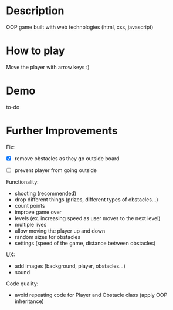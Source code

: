 # Description 

OOP game built with web technologies (html, css, javascript)


# How to play

Move the player with arrow keys :)


# Demo

to-do


# Further Improvements

Fix:
- [x] remove obstacles as they go outside board
- [ ] prevent player from going outside


Functionality:
- shooting (recommended)
- drop different things (prizes, different types of obstacles...)
- count points
- improve game over
- levels (ex. increasing speed as user moves to the next level)
- multiple lives
- allow moving the player up and down
- random sizes for obstacles
- settings (speed of the game, distance between obstacles)

UX:
- add images (background, player, obstacles...)
- sound

Code quality:
- avoid repeating code for Player and Obstacle class (apply OOP inheritance) 

